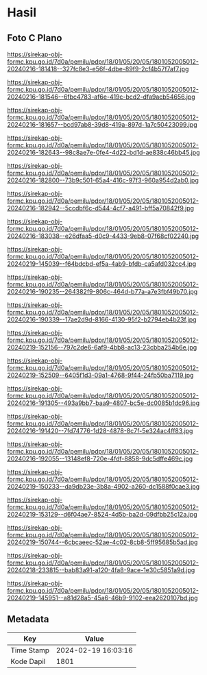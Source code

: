 # Hasil

## Foto C Plano

https://sirekap-obj-formc.kpu.go.id/7d0a/pemilu/pdpr/18/01/05/20/05/1801052005012-20240216-181418--327fc8e3-e56f-4dbe-89f9-2cf4b57f7af7.jpg

https://sirekap-obj-formc.kpu.go.id/7d0a/pemilu/pdpr/18/01/05/20/05/1801052005012-20240216-181546--6fbc4783-af6e-419c-bcd2-dfa9acb54656.jpg

https://sirekap-obj-formc.kpu.go.id/7d0a/pemilu/pdpr/18/01/05/20/05/1801052005012-20240216-181657--bcd97ab8-39d8-419a-897d-1a7c50423099.jpg

https://sirekap-obj-formc.kpu.go.id/7d0a/pemilu/pdpr/18/01/05/20/05/1801052005012-20240216-182643--98c8ae7e-0fe4-4d22-bd1d-ae838c46bb45.jpg

https://sirekap-obj-formc.kpu.go.id/7d0a/pemilu/pdpr/18/01/05/20/05/1801052005012-20240216-182800--73b9c501-65a4-416c-97f3-960a954d2ab0.jpg

https://sirekap-obj-formc.kpu.go.id/7d0a/pemilu/pdpr/18/01/05/20/05/1801052005012-20240216-182942--5ccdbf6c-d544-4cf7-a491-bff5a70842f9.jpg

https://sirekap-obj-formc.kpu.go.id/7d0a/pemilu/pdpr/18/01/05/20/05/1801052005012-20240216-183038--e26dfaa5-d0c9-4433-9eb8-07f68cf02240.jpg

https://sirekap-obj-formc.kpu.go.id/7d0a/pemilu/pdpr/18/01/05/20/05/1801052005012-20240219-145039--f64bdcbd-ef5a-4ab9-bfdb-ca5afd032cc4.jpg

https://sirekap-obj-formc.kpu.go.id/7d0a/pemilu/pdpr/18/01/05/20/05/1801052005012-20240216-190235--264382f9-806c-464d-b77a-a7e3fbf49b70.jpg

https://sirekap-obj-formc.kpu.go.id/7d0a/pemilu/pdpr/18/01/05/20/05/1801052005012-20240216-190339--17ae2d9d-8166-4130-95f2-b2794eb4b23f.jpg

https://sirekap-obj-formc.kpu.go.id/7d0a/pemilu/pdpr/18/01/05/20/05/1801052005012-20240219-152156--797c2de6-6af9-4bb8-ac13-23cbba254b6e.jpg

https://sirekap-obj-formc.kpu.go.id/7d0a/pemilu/pdpr/18/01/05/20/05/1801052005012-20240219-152509--6405f1d3-09a1-4768-9f44-24fb50ba7119.jpg

https://sirekap-obj-formc.kpu.go.id/7d0a/pemilu/pdpr/18/01/05/20/05/1801052005012-20240216-191305--493a9bb7-baa9-4807-bc5e-dc0085b1dc96.jpg

https://sirekap-obj-formc.kpu.go.id/7d0a/pemilu/pdpr/18/01/05/20/05/1801052005012-20240216-191420--7fd74776-1d28-4878-8c7f-5e324ac4ff83.jpg

https://sirekap-obj-formc.kpu.go.id/7d0a/pemilu/pdpr/18/01/05/20/05/1801052005012-20240216-192055--13148ef8-720e-4fdf-8858-9dc5dffe469c.jpg

https://sirekap-obj-formc.kpu.go.id/7d0a/pemilu/pdpr/18/01/05/20/05/1801052005012-20240219-150233--da9db23e-3b8a-4902-a260-dc1588f0cae3.jpg

https://sirekap-obj-formc.kpu.go.id/7d0a/pemilu/pdpr/18/01/05/20/05/1801052005012-20240219-153129--d6f04ae7-8524-4d5b-ba2d-09dfbb25c12a.jpg

https://sirekap-obj-formc.kpu.go.id/7d0a/pemilu/pdpr/18/01/05/20/05/1801052005012-20240219-150744--6cbcaeec-52ae-4c02-8cb8-5ff95685b5ad.jpg

https://sirekap-obj-formc.kpu.go.id/7d0a/pemilu/pdpr/18/01/05/20/05/1801052005012-20240218-233815--bab83a91-a120-4fa8-9ace-1e30c5851a9d.jpg

https://sirekap-obj-formc.kpu.go.id/7d0a/pemilu/pdpr/18/01/05/20/05/1801052005012-20240219-145951--a81d28a5-45a6-46b9-9102-eea2620107bd.jpg


## Metadata

| Key        | Value               |
| ---------- | ------------------- |
| Time Stamp | 2024-02-19 16:03:16 |
| Kode Dapil | 1801                |



